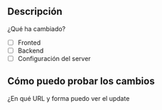 ## Descripción
¿Qué ha cambiado?

- [ ] Fronted
- [ ] Backend
- [ ] Configuración del server

## Cómo puedo probar los cambios
¿En qué URL y forma puedo ver el update
